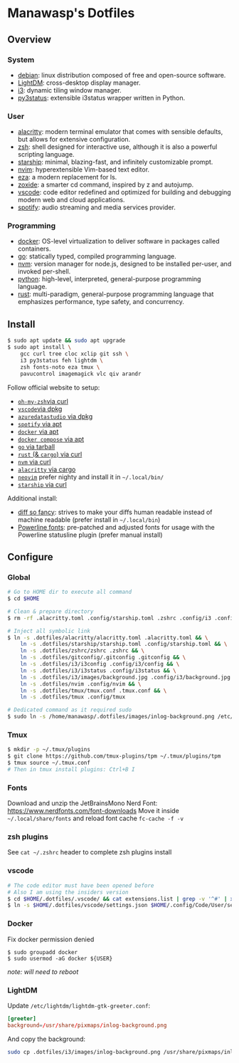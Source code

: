 # Manawasp's Dotfiles

## Overview

### System

- [debian](https://www.debian.org/devel/debian-installer/): linux distribution composed of free and open-source software.
- [LightDM](https://wiki.archlinux.org/title/LightDM): cross-desktop display manager.
- [i3](https://i3wm.org/): dynamic tiling window manager.
- [py3status](https://py3status.readthedocs.io/en/latest/): extensible i3status wrapper written in Python.

### User

- [alacritty](https://alacritty.org/): modern terminal emulator that comes with sensible defaults, but allows for extensive configuration.
- [zsh](https://www.zsh.org/): shell designed for interactive use, although it is also a powerful scripting language.
- [starship](https://starship.rs/guide/): minimal, blazing-fast, and infinitely customizable prompt.
- [nvim](https://neovim.io/): hyperextensible Vim-based text editor.
- [eza](https://github.com/eza-community/eza): a modern replacement for ls.
- [zoxide](https://github.com/ajeetdsouza/zoxide): a smarter cd command, inspired by z and autojump.
- [vscode](https://code.visualstudio.com/insiders/): code editor redefined and optimized for building and debugging modern web and cloud applications.
- [spotify](https://www.spotify.com/fr/download/linux/): audio streaming and media services provider.

### Programming

- [docker](https://docs.docker.com/engine/install/debian/): OS-level virtualization to deliver software in packages called containers.
- [go](https://go.dev/doc/install): statically typed, compiled programming language.
- [nvm](https://github.com/nvm-sh/nvm): version manager for node.js, designed to be installed per-user, and invoked per-shell.
- [python](https://www.python.org/downloads/): high-level, interpreted, general-purpose programming language.
- [rust](https://www.rust-lang.org/tools/install): multi-paradigm, general-purpose programming language that emphasizes performance, type safety, and concurrency.

## Install

```sh
$ sudo apt update && sudo apt upgrade
$ sudo apt install \
    gcc curl tree cloc xclip git ssh \
    i3 py3status feh lightdm \
    zsh fonts-noto eza tmux \
    pavucontrol imagemagick vlc qiv arandr
```

Follow official website to setup:
- [`oh-my-zsh`via curl](https://ohmyz.sh/#install)
- [`vscode`via dpkg](https://code.visualstudio.com/download)
- [`azuredatastudio` via dpkg](https://learn.microsoft.com/en-us/sql/azure-data-studio/download-azure-data-studio?view=sql-server-ver16)
- [`spotify` via apt](https://www.spotify.com/us/download/linux/)
- [`docker` via apt](https://docs.docker.com/engine/install/debian/)
- [`docker compose` via apt](https://docs.docker.com/compose/install/linux/#install-using-the-repository)
- [`go` via tarball](https://go.dev/doc/install)
- [`rust` (& `cargo`) via curl](https://www.rust-lang.org/tools/install)
- [`nvm` via curl](https://github.com/nvm-sh/nvm#installing-and-updating)
- [`alacritty` via cargo](https://github.com/alacritty/alacritty/blob/master/INSTALL.md)
- [`neovim`](https://github.com/neovim/neovim/blob/master/INSTALL.md) prefer nighty and install it in `~/.local/bin/`
- [`starship` via curl](https://starship.rs/guide/)

Additional install:
- [diff so fancy](https://github.com/so-fancy/diff-so-fancy): strives to make your diffs human readable instead of machine readable (prefer install in `~/.local/bin`)
- [Powerline fonts](https://github.com/powerline/fonts): pre-patched and adjusted fonts for usage with the Powerline statusline plugin (prefer manual install)

## Configure

### Global

```sh
# Go to HOME dir to execute all command
$ cd $HOME

# Clean & prepare directory
$ rm -rf .alacritty.toml .config/starship.toml .zshrc .config/i3 .config/i3status

# Inject all symbolic link
$ ln -s .dotfiles/alacritty/alacritty.toml .alacritty.toml && \
    ln -s .dotfiles/starship/starship.toml .config/starship.toml && \
    ln -s .dotfiles/zshrc/zshrc .zshrc && \
    ln -s .dotfiles/gitconfig/.gitconfig .gitconfig && \
    ln -s .dotfiles/i3/i3config .config/i3/config && \
    ln -s .dotfiles/i3/i3status .config/i3status && \
    ln -s .dotfiles/i3/images/background.jpg .config/i3/background.jpg && \
    ln -s .dotfiles/nvim .config/nvim && \
    ln -s .dotfiles/tmux/tmux.conf .tmux.conf && \
    ln -s .dotfiles/tmux .config/tmux

# Dedicated command as it required sudo
$ sudo ln -s /home/manawasp/.dotfiles/images/inlog-background.png /etc/lightdm/inlog-background.png
```

### Tmux

```sh
$ mkdir -p ~/.tmux/plugins
$ git clone https://github.com/tmux-plugins/tpm ~/.tmux/plugins/tpm
$ tmux source ~/.tmux.conf
# Then in tmux install plugins: Ctrl+B I
```

### Fonts

Download and unzip the JetBrainsMono Nerd Font: https://www.nerdfonts.com/font-downloads
Move it inside `~/.local/share/fonts` and reload font cache `fc-cache -f -v`

### zsh plugins

See `cat ~/.zshrc` header to complete zsh plugins install

### vscode

```sh
# The code editor must have been opened before
# Also I am using the insiders version
$ cd $HOME/.dotfiles/.vscode/ && cat extensions.list | grep -v '^#' | xargs -L1 code --install-extension
$ ln -s $HOME/.dotfiles/vscode/settings.json $HOME/.config/Code/User/settings.json
```

### Docker

Fix docker permission denied

```
$ sudo groupadd docker
$ sudo usermod -aG docker ${USER}
```

_note: will need to reboot_

### LightDM

Update `/etc/lightdm/lightdm-gtk-greeter.conf`:

```conf
[greeter]
background=/usr/share/pixmaps/inlog-background.png
```

And copy the background:

```sh
sudo cp .dotfiles/i3/images/inlog-background.png /usr/share/pixmaps/inlog-background.png
```

